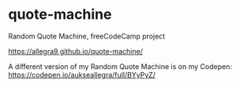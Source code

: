 # quote-machine
Random Quote Machine, freeCodeCamp project

https://allegra9.github.io/quote-machine/

A different version of my Random Quote Machine is on my Codepen: 
https://codepen.io/aukseallegra/full/BYyPyZ/
